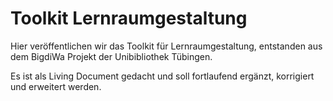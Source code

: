# Toolkit Lernraumgestaltung

Hier veröffentlichen wir das Toolkit für Lernraumgestaltung, entstanden aus dem BigdiWa Projekt der Unibibliothek Tübingen. 

Es ist als Living Document gedacht und soll fortlaufend ergänzt, korrigiert und erweitert werden.
